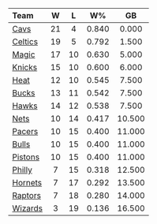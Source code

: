 | Team                            |  W  |  L  |  W%   |   GB   |
|:--------------------------------|:---:|:---:|:-----:|:------:|
| [Cavs](/r/clevelandcavs)        | 21  |  4  | 0.840 | 0.000  |
| [Celtics](/r/bostonceltics)     | 19  |  5  | 0.792 | 1.500  |
| [Magic](/r/OrlandoMagic)        | 17  | 10  | 0.630 | 5.000  |
| [Knicks](/r/NYKnicks)           | 15  | 10  | 0.600 | 6.000  |
| [Heat](/r/heat)                 | 12  | 10  | 0.545 | 7.500  |
| [Bucks](/r/MkeBucks)            | 13  | 11  | 0.542 | 7.500  |
| [Hawks](/r/AtlantaHawks)        | 14  | 12  | 0.538 | 7.500  |
| [Nets](/r/GoNets)               | 10  | 14  | 0.417 | 10.500 |
| [Pacers](/r/pacers)             | 10  | 15  | 0.400 | 11.000 |
| [Bulls](/r/chicagobulls)        | 10  | 15  | 0.400 | 11.000 |
| [Pistons](/r/DetroitPistons)    | 10  | 15  | 0.400 | 11.000 |
| [Philly](/r/sixers)             |  7  | 15  | 0.318 | 12.500 |
| [Hornets](/r/CharlotteHornets)  |  7  | 17  | 0.292 | 13.500 |
| [Raptors](/r/torontoraptors)    |  7  | 18  | 0.280 | 14.000 |
| [Wizards](/r/washingtonwizards) |  3  | 19  | 0.136 | 16.500 |